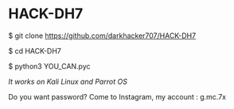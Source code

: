 # HACK-DH7
$ git clone https://github.com/darkhacker707/HACK-DH7

$ cd HACK-DH7

$ python3 YOU_CAN.pyc

*It works on Kali Linux and Parrot OS*


Do you want password? Come to Instagram, my account : g.mc.7x
